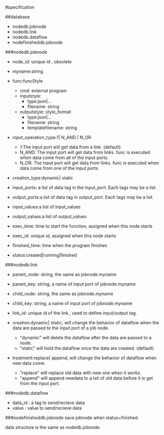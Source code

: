 #specification

##database
- nodedb.jobnode
- nodedb.link
- nodedb.dataflow
- nodefinisheddb.jobnode

###nodedb.jobnode
- node\_id: unique id , obsolete 
- myname:string
- func:funcStyle
	- cmd: external program
	- inputstyle: 
		- type:json|...
		- filename: string
	- outputstyle: style\_format
		- type:json|...
		- filename: string
		- templatefilename: string
- input\_operation\_type:1| N\_AND | N\_OR
	- 1:The input port will get data from a link. (default)
	- N\_AND: The input port will get data from links.  func is executed when data come from all of the input ports.
	- N\_OR: The input port will get data from links.  func is executed when data come from one of the input ports


- creation\_type:dynamic| static
- input\_ports: a list of data tag in the input\_port. Each tags may be a list.
- output\_ports:a list of data tag in output\_port. Each tags may be a list.
- input\_values:a list of input\_values
- output\_values:a list of output\_values
- exec\_time: time to start the function, assigned when this node starts
- exec\_id: unique id, assigned when this node starts
- finished\_time: time when the program finishes
- status:created|running|finished

###nodedb.link
- parent\_node: string, the same as jobnode.myname
- parent\_key: string,  a name of input port of jobnode.myname
- child\_node: string, the same as jobnode.myname
- child\_key: string,  a name of input port of jobnode.myname
- link\_id:  unique id of the link , used to define input/output tag.
- creation:dynamic| static, will change the behavior of dataflow when the data are passed to the input port of a job node. 
	-  "dynamic" will delete the dataflow after the data are passed to a node.
	-  "static" will hold the dataflow once the data are created. (default)

- treatment:replace| append, will change the behavior of dataflow when new data come.
	- "replace" will replace old data with new one when it works.
	- "append" wlll append  newdata to a lsit of old data before it is get from the input port. 


###nodedb.dataflow
- data\_id : a tag  to send/recieve data
- value  :  value to send/recieve data

###nodefinisheddb.jobnode
save jobnode when status=finished. 

data structure is the same as nodedb.jobnode.


